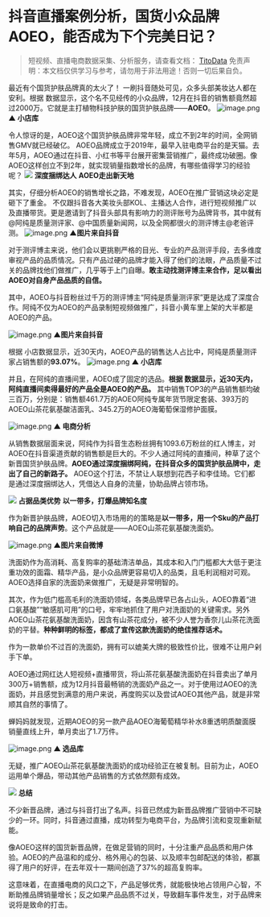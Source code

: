 # 抖音直播案例分析，国货小众品牌AOEO，能否成为下个完美日记？


>
> 短视频、直播电商数据采集、分析服务，请查看文档： [TitoData](https://www.titodata.com?from=douyinarticle)
> 免责声明：本文档仅供学习与参考，请勿用于非法用途！否则一切后果自负。
> 


最近有个国货护肤品牌真的太火了！
一刷抖音随处可见，众多头部美妆达人都在安利。根据 数据显示，这个名不见经传的小众品牌，12月在抖音的销售额竟然超过2000万。它就是主打植物科技护肤的国货护肤品牌——**AOEO**。
![image.png](https://cdn.nlark.com/yuque/0/2021/png/97322/1614822565540-e4519c32-1123-4329-a9be-8b44b6c247f9.png#align=left&display=inline&height=240&margin=%5Bobject%20Object%5D&name=image.png&originHeight=480&originWidth=878&size=50847&status=done&style=none&width=439)
**▲ 小店库**


令人惊讶的是，AOEO这个国货护肤品牌非常年轻，成立不到2年的时间，全网销售GMV就已经破亿。
AOEO品牌成立于2019年，最早入驻电商平台的是天猫。去年5月，AOEO通过在抖音、小红书等平台展开密集营销推广，最终成功破圈。像AOEO这样创立不到2年，就实现销量指数增长的品牌，有哪些值得学习的经验呢？
![](https://cdn.nlark.com/yuque/0/2021/webp/97322/1614822544484-1b84df0c-bbd8-450c-b8a6-49f0abd5e85f.webp#align=left&display=inline&height=22&margin=%5Bobject%20Object%5D&originHeight=170&originWidth=1080&size=0&status=done&style=none&width=140)
**深度捆绑达人**
**AOEO走出新天地**


其实，仔细分析AOEO的销售增长之路，不难发现，AOEO在推广营销这块必定是砸下了重金。
不仅跟抖音各大美妆头部KOL、主播达人合作，进行短视频推广以及直播带货。更是邀请到了抖音头部具有影响力的测评账号为品牌背书，其中就有@阿纯是质量测评家、@中国质量新闻网，以及全网都很火的测评博主@老爸评测。
![image.png](https://cdn.nlark.com/yuque/0/2021/png/97322/1614822573297-7f7648e1-c7e7-4a10-a501-7c2beff375d0.png#align=left&display=inline&height=467&margin=%5Bobject%20Object%5D&name=image.png&originHeight=934&originWidth=1080&size=1210768&status=done&style=none&width=540)
**▲图片来自抖音**


对于测评博主来说，他们会以更挑剔严格的目光、专业的产品测评手段，去多维度审视产品的品质情况。只有产品过硬的品牌才能入得了他们的法眼，产品质量不过关的品牌找他们做推广，几乎等于上门自曝。**敢主动找测评博主来合作，足以看出AOEO对自身产品品质的自信。**


其中，AOEO与抖音粉丝过千万的测评博主“阿纯是质量测评家”更是达成了深度合作。阿纯不仅为AOEO的产品录制短视频做推广，抖音小黄车里上架的大半都是AOEO的产品。


![image.png](https://cdn.nlark.com/yuque/0/2021/png/97322/1614822579296-3d458308-d19d-4008-9e91-c1acf3ce0f63.png#align=left&display=inline&height=467&margin=%5Bobject%20Object%5D&name=image.png&originHeight=933&originWidth=1080&size=1697162&status=done&style=none&width=540)
**▲图片来自抖音**


根据 小店数据显示，近30天内，AOEO产品的销售达人占比中，阿纯是质量测评家占销售额的**93.07%**。
![image.png](https://cdn.nlark.com/yuque/0/2021/png/97322/1614822586170-f1a614ba-d593-4a5e-b75c-df40032656cc.png#align=left&display=inline&height=241&margin=%5Bobject%20Object%5D&name=image.png&originHeight=482&originWidth=854&size=102143&status=done&style=none&width=427)
**▲ 小店库**


并且，在阿纯的直播间里，AOEO成了固定的选品。**根据 数据显示，近30天内，阿纯直播间卖得最好的产品全是AOEO的产品。**
其中销售TOP3的产品销售额均破三百万，分别是：销售额461.7万的AOEO阿纯专属年货节限定套装、393万的AOEO山茶花氨基酸洁面乳、345.2万的AOEO海葡萄保湿修护面膜。


![image.png](https://cdn.nlark.com/yuque/0/2021/png/97322/1614822592761-68d1f2e3-69fd-4b27-a9e8-7c4693753753.png#align=left&display=inline&height=406&margin=%5Bobject%20Object%5D&name=image.png&originHeight=811&originWidth=1080&size=175506&status=done&style=none&width=540)
**▲ 电商分析**


从销售数据层面来说，阿纯作为抖音生态粉丝拥有1093.6万粉丝的红人博主，对AOEO在抖音渠道贡献的销售额是巨大的。不少人通过阿纯的直播间，种草了这个新晋国货护肤品牌。**AOEO通过深度捆绑阿纯，在抖音众多的国货护肤品牌中，走出了自己的新路子。**
AOEO这个打法，不禁让人联想到花西子和李佳琦。它们都是通过深度捆绑达人，凭借达人自身的流量，协助品牌占领市场。


![](https://cdn.nlark.com/yuque/0/2021/webp/97322/1614822544419-5888f5b3-d2cb-48cd-8d37-b851457b8771.webp#align=left&display=inline&height=22&margin=%5Bobject%20Object%5D&originHeight=170&originWidth=1080&size=0&status=done&style=none&width=140)
**占据品类优势**
**以一带多，打爆品牌知名度**


作为新晋护肤品牌，AOEO切入市场用的的策略是**以一带多，用一个Sku的产品打响自己的品牌声势**。这个产品就是——AOEO山茶花氨基酸洗面奶。


![image.png](https://cdn.nlark.com/yuque/0/2021/png/97322/1614822599986-eec7e164-db19-476c-a6a6-0cc821c96cea.png#align=left&display=inline&height=288&margin=%5Bobject%20Object%5D&name=image.png&originHeight=576&originWidth=1024&size=135566&status=done&style=none&width=512)
**▲图片来自微博**


洗面奶作为高消耗、高复购率的基础清洁单品，其成本和入门门槛都大大低于更注重功效的面霜、精华产品，是小众品牌更容易切入的品类，且毛利润相对可观。AOEO选择自家的洗面奶来做推广，无疑是非常明智的。


其次，作为低门槛高毛利的洗面奶领域，各类品牌早已各占山头，AOEO靠着“进口氨基酸”“敏感肌可用”的口号，牢牢地抓住了用户对洗面奶的关键需求。另外AOEO山茶花氨基酸洗面奶，因含有山茶花成分，被不少人誉为香奈儿山茶花洗面奶的平替。**种种鲜明的标签，都成了宣传这款洗面奶的绝佳推荐话术。**


作为一款单价不过百的洗面奶，拥有可以媲美大牌的极致性价比，很难不让用户剁手下单。


AOEO通过网红达人短视频+直播带货，将山茶花氨基酸洗面奶在抖音卖出了单月300万+销售额，成为12月抖音最畅销的洗面奶产品之一。对于使用过AOEO的洗面奶，并且感觉到满意的用户来说，再度购买以及尝试AOEO其他产品，就是非常顺其自然的事情了。


蝉妈妈就发现，近期AOEO的另一款产品AOEO海葡萄精华补水8重透明质酸面膜销量直线上升，单月卖出了1.7万件。


![image.png](https://cdn.nlark.com/yuque/0/2021/png/97322/1614822606705-af19466d-fd93-4520-aa31-3edb119cc778.png#align=left&display=inline&height=289&margin=%5Bobject%20Object%5D&name=image.png&originHeight=578&originWidth=818&size=259026&status=done&style=none&width=409)
**▲ 选品库**


无疑，推广AOEO山茶花氨基酸洗面奶的成功经验正在被复制。目前为止，AOEO运用单个爆品，带动其他产品销售的方式依然颇有成效。


![](https://cdn.nlark.com/yuque/0/2021/webp/97322/1614822544418-7f3e9d77-2c70-4b27-b192-256497637152.webp#align=left&display=inline&height=22&margin=%5Bobject%20Object%5D&originHeight=170&originWidth=1080&size=0&status=done&style=none&width=140)
**总结**


不少新晋品牌，通过与抖音打出了名声。抖音已然成为新晋品牌推广营销中不可缺少的一环。同时，抖音通过直播，成功转型为电商平台，为品牌引流和变现重新赋能。


像AOEO这样的国货新晋品牌，在做足营销的同时，十分注重产品品质和用户体验。AOEO的产品温和的成分、格外用心的包装、以及顺丰包邮配送的体验，都赢得了用户的好评，在去年双十一期间创造了37%的超高复购率。


这意味着，在直播电商的风口之下，产品足够优秀，就能极快地占领用户心智，不断助推品牌销量增长；反之如果产品品质不过关，导致翻车事件发生，对于品牌来说将是致命的打击。
